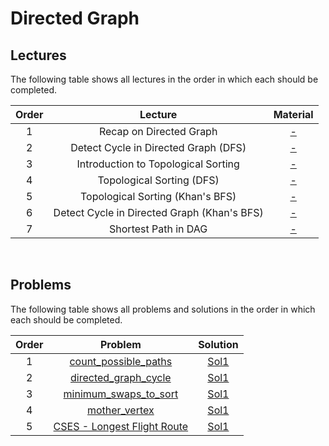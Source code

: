 # Directed Graph

## Lectures

The following table shows all lectures in the order in which each should be completed.

| Order | Lecture | Material |
|:---:|:---:|:---:|
| 1 | Recap on Directed Graph | [-]() |
| 2 | Detect Cycle in Directed Graph (DFS) | [-]() |
| 3 | Introduction to Topological Sorting | [-]() |
| 4 | Topological Sorting (DFS) | [-]() |
| 5 | Topological Sorting (Khan's BFS) | [-]() |
| 6 | Detect Cycle in Directed Graph (Khan's BFS) | [-]() |
| 7 | Shortest Path in DAG | [-]() |
<br>

## Problems

The following table shows all problems and solutions in the order in which each should be completed.

| Order | Problem | Solution |
|:---:|:---:|:---:|
| 1 | [count_possible_paths]() | [Sol1]() |
| 2 | [directed_graph_cycle]() | [Sol1]() |
| 3 | [minimum_swaps_to_sort]() | [Sol1]() |
| 4 | [mother_vertex]() | [Sol1]() |
| 5 | [CSES - Longest Flight Route](https://cses.fi/problemset/task/1680) | [Sol1]() |